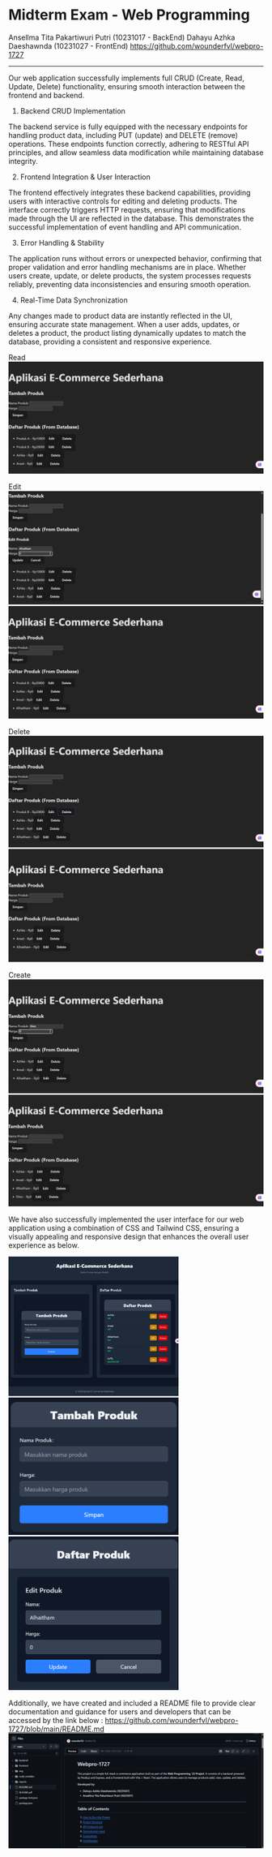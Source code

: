 # Midterm Exam - Web Programming

Ansellma Tita Pakartiwuri Putri (10231017 - BackEnd)
Dahayu Azhka Daeshawnda (10231027 - FrontEnd)
https://github.com/wounderfvl/webpro-1727

<hr>

Our web application successfully implements full CRUD (Create, Read, Update, Delete) functionality, ensuring smooth interaction between the frontend and backend.

1. Backend CRUD Implementation

The backend service is fully equipped with the necessary endpoints for handling product data, including PUT (update) and DELETE (remove) operations. These endpoints function correctly, adhering to RESTful API principles, and allow seamless data modification while maintaining database integrity.

2. Frontend Integration & User Interaction

The frontend effectively integrates these backend capabilities, providing users with interactive controls for editing and deleting products. The interface correctly triggers HTTP requests, ensuring that modifications made through the UI are reflected in the database. This demonstrates the successful implementation of event handling and API communication.

3. Error Handling & Stability

The application runs without errors or unexpected behavior, confirming that proper validation and error handling mechanisms are in place. Whether users create, update, or delete products, the system processes requests reliably, preventing data inconsistencies and ensuring smooth operation.

4. Real-Time Data Synchronization

Any changes made to product data are instantly reflected in the UI, ensuring accurate state management. When a user adds, updates, or deletes a product, the product listing dynamically updates to match the database, providing a consistent and responsive experience.

Read
<img src="1.png">

Edit
<img src="2.png">
<img src="3.png">

Delete
<img src="4.png">
<img src="5.png">

Create
<img src="0.png">
<img src="01.png">

We have also successfully implemented the user interface for our web application using a combination of CSS and Tailwind CSS, ensuring a visually appealing and responsive design that enhances the overall user experience as below.

<img src="01.jpg" style="max-width: 24em">
<img src="02.png" style="max-width: 24em">
<img src="03.png" style="max-width: 24em">

Additionally, we have created and included a README file to provide clear documentation and guidance for users and developers that can be accessed by the link below :
https://github.com/wounderfvl/webpro-1727/blob/main/README.md
<img src="image.png">
